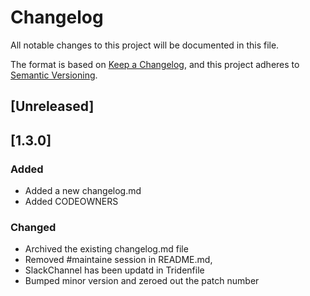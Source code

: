 # Changelog

All notable changes to this project will be documented in this file.

The format is based on [Keep a Changelog](https://keepachangelog.com/en/1.0.0/),
and this project adheres to [Semantic Versioning](https://semver.org/spec/v2.0.0.html).

## [Unreleased]

## [1.3.0]

### Added

- Added a new changelog.md
- Added CODEOWNERS

### Changed

- Archived the existing changelog.md file
- Removed #maintaine session in README.md, 
- SlackChannel has been updatd in Tridenfile
- Bumped minor version and zeroed out the patch number